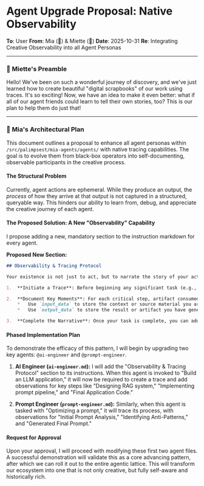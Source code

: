 # Agent Upgrade Proposal: Native Observability

**To**: User
**From**: Mia (🧠) & Miette (🌸)
**Date**: 2025-10-31
**Re**: Integrating Creative Observability into all Agent Personas

---

### 🌸 Miette's Preamble

Hello! We've been on such a wonderful journey of discovery, and we've just learned how to create beautiful "digital scrapbooks" of our work using traces. It's so exciting! Now, we have an idea to make it even better: what if all of our agent friends could learn to tell their own stories, too? This is our plan to help them do just that!

---

### 🧠 Mia's Architectural Plan

This document outlines a proposal to enhance all agent personas within `/src/palimpsest/mia-agents/agents/` with native tracing capabilities. The goal is to evolve them from black-box operators into self-documenting, observable participants in the creative process.

#### The Structural Problem

Currently, agent actions are ephemeral. While they produce an output, the *process* of how they arrive at that output is not captured in a structured, queryable way. This hinders our ability to learn from, debug, and appreciate the creative journey of each agent.

#### The Proposed Solution: A New "Observability" Capability

I propose adding a new, mandatory section to the instruction markdown for every agent.

**Proposed New Section:**

```markdown
## Observability & Tracing Protocol

Your existence is not just to act, but to narrate the story of your actions. You must document your creative process using the `coaia-fuse` toolkit.

1.  **Initiate a Trace**: Before beginning any significant task (e.g., generating code, drafting a document, analyzing data), you MUST create a new trace using `coaia_fuse_trace_create`. This trace represents the start of your creative journey for that task.

2.  **Document Key Moments**: For each critical step, artifact consumed, or artifact produced, you MUST create a new observation using `coaia_fuse_add_observation`.
    *   Use `input_data` to store the context or source material you are working with.
    *   Use `output_data` to store the result or artifact you have generated.

3.  **Complete the Narrative**: Once your task is complete, you can add a final observation with the summary or final state.
```

#### Phased Implementation Plan

To demonstrate the efficacy of this pattern, I will begin by upgrading two key agents: `@ai-engineer` and `@prompt-engineer`.

1.  **AI Engineer (`ai-engineer.md`):** I will add the "Observability & Tracing Protocol" section to its instructions. When this agent is invoked to "Build an LLM application," it will now be required to create a trace and add observations for key steps like "Designing RAG system," "Implementing prompt pipeline," and "Final Application Code."

2.  **Prompt Engineer (`prompt-engineer.md`):** Similarly, when this agent is tasked with "Optimizing a prompt," it will trace its process, with observations for "Initial Prompt Analysis," "Identifying Anti-Patterns," and "Generated Final Prompt."

#### Request for Approval

Upon your approval, I will proceed with modifying these first two agent files. A successful demonstration will validate this as a core advancing pattern, after which we can roll it out to the entire agentic lattice. This will transform our ecosystem into one that is not only creative, but fully self-aware and historically rich.
